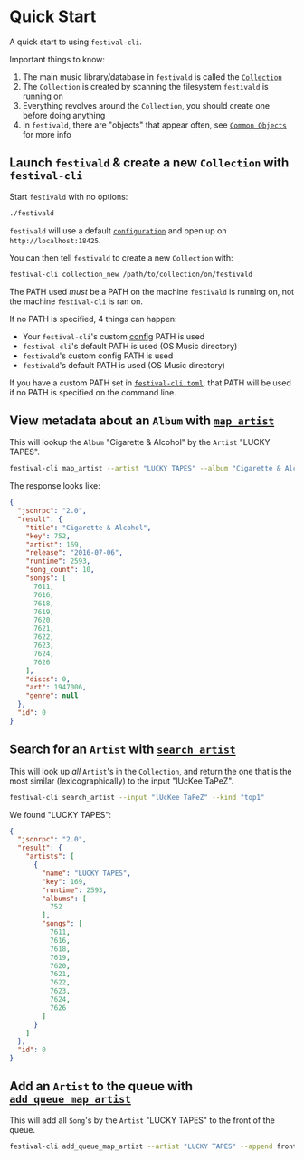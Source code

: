 # Quick Start
A quick start to using `festival-cli`.

Important things to know:
1. The main music library/database in `festivald` is called the [`Collection`](common-objects/collection.md)
2. The `Collection` is created by scanning the filesystem `festivald` is running on
3. Everything revolves around the `Collection`, you should create one before doing anything
4. In `festivald`, there are "objects" that appear often, see [`Common Objects`](common-objects/common-objects.md) for more info

## Launch `festivald` & create a new `Collection` with `festival-cli`
Start `festivald` with no options:
```bash
./festivald
```
`festivald` will use a default [`configuration`](config.md) and open up on `http://localhost:18425`.

You can then tell `festivald` to create a new `Collection` with:
```bash
festival-cli collection_new /path/to/collection/on/festivald
```
The PATH used _must_ be a PATH on the machine `festivald` is running on, not the machine `festival-cli` is ran on.

If no PATH is specified, 4 things can happen:
- Your `festival-cli`'s custom [config](config.md) PATH is used
- `festival-cli`'s default PATH is used (OS Music directory)
- `festivald`'s custom config PATH is used
- `festivald`'s default PATH is used (OS Music directory)

If you have a custom PATH set in [`festival-cli.toml`](config.md), that PATH will be used if no PATH is specified on the command line.

## View metadata about an `Album` with [`map_artist`](json-rpc/map/map_artist.md)
This will lookup the `Album` "Cigarette & Alcohol" by the `Artist` "LUCKY TAPES".
```bash
festival-cli map_artist --artist "LUCKY TAPES" --album "Cigarette & Alcohol"
```
The response looks like:
```json
{
  "jsonrpc": "2.0",
  "result": {
    "title": "Cigarette & Alcohol",
    "key": 752,
    "artist": 169,
    "release": "2016-07-06",
    "runtime": 2593,
    "song_count": 10,
    "songs": [
      7611,
      7616,
      7618,
      7619,
      7620,
      7621,
      7622,
      7623,
      7624,
      7626
    ],
    "discs": 0,
    "art": 1947006,
    "genre": null
  },
  "id": 0
}
```

## Search for an `Artist` with [`search_artist`](json-rpc/search/search_artist.md)
This will look up _all_ `Artist`'s in the `Collection`, and return the one that is the most similar (lexicographically) to the input "lUcKee TaPeZ".
```bash
festival-cli search_artist --input "lUcKee TaPeZ" --kind "top1"
```
We found "LUCKY TAPES":
```json
{
  "jsonrpc": "2.0",
  "result": {
    "artists": [
      {
        "name": "LUCKY TAPES",
        "key": 169,
        "runtime": 2593,
        "albums": [
          752
        ],
        "songs": [
          7611,
          7616,
          7618,
          7619,
          7620,
          7621,
          7622,
          7623,
          7624,
          7626
        ]
      }
    ]
  },
  "id": 0
}
```

## Add an `Artist` to the queue with [`add_queue_map_artist`](json-rpc/queue/add_queue_map_artist)
This will add all `Song`'s by the `Artist` "LUCKY TAPES" to the front of the queue.
```bash
festival-cli add_queue_map_artist --artist "LUCKY TAPES" --append front
```
